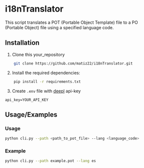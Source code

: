 # i18nTranslatorThis script translates a POT (Portable Object Template) file to a PO (Portable Object) file using a specified language code.## Installation1. Clone this your_repository```bash    git clone https://github.com/matiz22/i18nTranslator.git```2. Install the required dependencies:```bash    pip install -r requirements.txt```3. Create ``` .env ``` file with [deepl](https://www.deepl.com/en/pro-api?cta=header-pro-api) api-key```api_key=YOUR_API_KEY```## Usage/Examples### Usage```bashpython cli.py --path <path_to_pot_file> --lang <language_code>```### Example```bashpython cli.py --path example.pot --lang es```